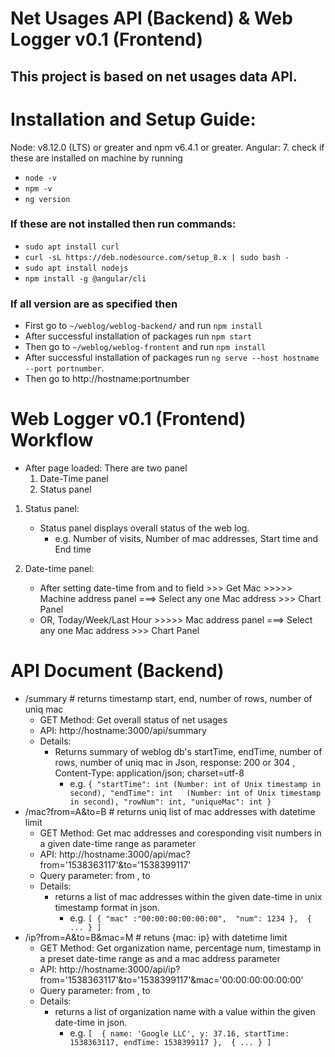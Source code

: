 # Net Usages API (Backend) &  Web Logger v0.1 (Frontend)

## This project is based on net usages data API.

# Installation and Setup Guide:
Node: v8.12.0 (LTS) or greater and npm v6.4.1 or greater.
Angular: 7. check if these are installed on machine by running

* `node -v`
* `npm -v`
* `ng version`

### If these are not installed then run commands:

* `sudo apt install curl`
* `curl -sL https://deb.nodesource.com/setup_8.x | sudo bash -`
* `sudo apt install nodejs`
* `npm install -g @angular/cli`

### If all version are as specified then

* First go to `~/weblog/weblog-backend/` and run `npm install`
* After successful installation of packages run `npm start`
* Then go to `~/weblog/weblog-frontent` and run `npm install`
* After successful installation of packages run `ng serve --host hostname --port portnumber`.
* Then go to http://hostname:portnumber


# Web Logger v0.1 (Frontend) Workflow
* After page loaded: There are two panel 
  1. Date-Time panel
  2. Status panel

1. Status panel:
    * Status panel displays overall status of the web log.
        * e.g. Number of visits, Number of mac addresses, Start time and End time
  
2. Date-time panel:
    * After setting date-time from and to field >>> Get Mac >>>>> Machine address panel ===> Select any one Mac address >>> Chart Panel
    * OR, Today/Week/Last Hour >>>>> Mac address panel ===> Select any one Mac address >>> Chart Panel


# API Document (Backend)
* /summary # returns timestamp start, end, number of rows, number of uniq mac
    * GET Method: Get overall status of net usages
    * API: http://hostname:3000/api/summary
    * Details:
        * Returns summary of weblog db's startTime, endTime, number of rows, number of uniq mac in Json, response: 200 or 304 , Content-Type: application/json; charset=utf-8
            * e.g. ```{
                        "startTime": int (Number: int of Unix timestamp in second),
                        "endTime": int   (Number: int of Unix timestamp in second),
                        "rowNum": int,
                        "uniqueMac": int
                    } ```
* /mac?from=A&to=B # returns uniq list of mac addresses with datetime limit
    * GET Method: Get mac addresses and coresponding visit numbers in a given date-time range as parameter
    * API: http://hostname:3000/api/mac?from='1538363117'&to='1538399117'
    * Query parameter: from , to
    * Details:
        * returns a list of mac addresses within the given date-time in unix timestamp format in json.
            * e.g. ```[
                        {
                            "mac" :"00:00:00:00:00:00", 
                            "num": 1234
                        }, 
                        { ... }
                    ]```
* /ip?from=A&to=B&mac=M # retuns {mac: ip} with datetime limit
    * GET Method: Get organization name, percentage num, timestamp in a preset date-time range as and a mac address parameter
    * API: http://hostname:3000/api/ip?from='1538363117'&to='1538399117'&mac='00:00:00:00:00:00'
    * Query parameter: from , to
    * Details:
        * returns a list of organization name with a value within the given date-time in json.
            * e.g. ```[ 
                        { name: 'Google LLC', y: 37.16, startTime: 1538363117, endTime: 1538399117 }, 
                        { ... }
                    ]```



